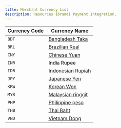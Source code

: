 ```yaml
---
title: Merchant Currency List
description: Resources {brand} Payment Integration.
---
```

| Currency Code | Currency Name                       |
| ------------- | ----------------------------------- |
| `BDT`         | [Bangladesh Taka](/docs/bank/bdt)   |
| `BRL`         | [Brazilian Real](/docs/bank/brl)    |
| `CNY`         | [Chinese Yuan](/docs/bank/cny)      |
| `INR`         | India Rupee       |
| `IDR`         | [Indonesian Rupiah](/docs/bank/idr) |
| `JPY`         | [Japanese Yen](/docs/bank/jpy)      |
| `KRW`         | [Korean Won](/docs/bank/krw)        |
| `MYR`         | [Malaysian ringgit](/docs/bank/myr) |
| `PHP`         | [Philippine peso](/docs/bank/php)   |
| `THB`         | [Thai Baht](/docs/bank/thb)         |
| `VND`         | [Vietnam Dong](/docs/bank/vnd)      |

